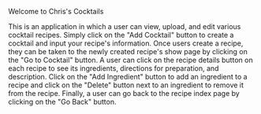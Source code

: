 Welcome to Chris's Cocktails 

This is an application in which a user can view, upload, and edit various cocktail recipes. Simply click on the "Add Cocktail" button to create a cocktail and input your recipe's information. Once users create a recipe, they can be taken to the newly created recipe's show page by clicking on the "Go to Cocktail" button. A user can click on the recipe details button on each recipe to see its ingredients, directions for preparation, and description. Click on the "Add Ingredient" button to add an ingredient to a recipe and click on the "Delete" button next to an ingredient to remove it from the recipe. Finally, a user can go back to the recipe index page by clicking on the "Go Back" button. 
  
